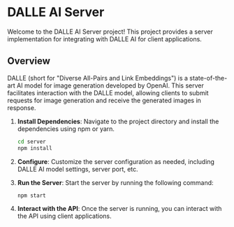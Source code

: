 # DALLE AI Server

Welcome to the DALLE AI Server project! This project provides a server implementation for integrating with DALLE AI for client applications.

## Overview

DALLE (short for "Diverse All-Pairs and Link Embeddings") is a state-of-the-art AI model for image generation developed by OpenAI. This server facilitates interaction with the DALLE model, allowing clients to submit requests for image generation and receive the generated images in response.

1. **Install Dependencies**: Navigate to the project directory and install the dependencies using npm or yarn.

    ```bash
    cd server
    npm install
    ```

3. **Configure**: Customize the server configuration as needed, including DALLE AI model settings, server port, etc.

4. **Run the Server**: Start the server by running the following command:

    ```bash
    npm start
    ```

5. **Interact with the API**: Once the server is running, you can interact with the API using client applications.

<!-- ## API Reference -->

<!-- ### Generate Image

- **Endpoint**: `/generate`
- **Method**: `POST`
- **Request Body**: -->

